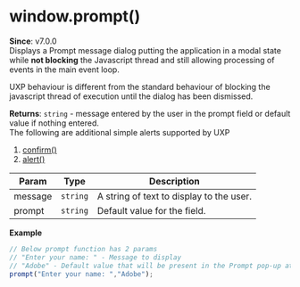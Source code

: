 
<a name="prompt" id="prompt"></a>

# window.prompt()
**Since**: v7.0.0  
Displays a Prompt message dialog putting the application in a modal state while <b>not blocking</b> the Javascript thread and still allowing processing of events in the main event loop.

<InlineAlert variant="info" slots="text"/>

UXP behaviour is different from the standard behaviour of blocking the javascript thread of execution until the dialog has been dismissed.  

**Returns**: `string` - message entered by the user in the prompt field or default value if nothing entered.  
The following are additional simple alerts supported by UXP
1. [confirm()](./confirm.md)
2. [alert()](./alert.md)  


| Param | Type | Description |
| --- | --- | --- |
| message | `string` | A string of text to display to the user. |
| prompt | `string` | Default value for the field. |

**Example**  
```js
// Below prompt function has 2 params
// "Enter your name: " - Message to display
// "Adobe" - Default value that will be present in the Prompt pop-up at launch
prompt("Enter your name: ","Adobe");
```


